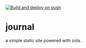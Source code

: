 [![Build and deploy on push](https://github.com/alicika/journal/actions/workflows/action.yml/badge.svg)](https://github.com/alicika/journal/actions/workflows/action.yml)
# journal  
a simple static site powered with zola.
